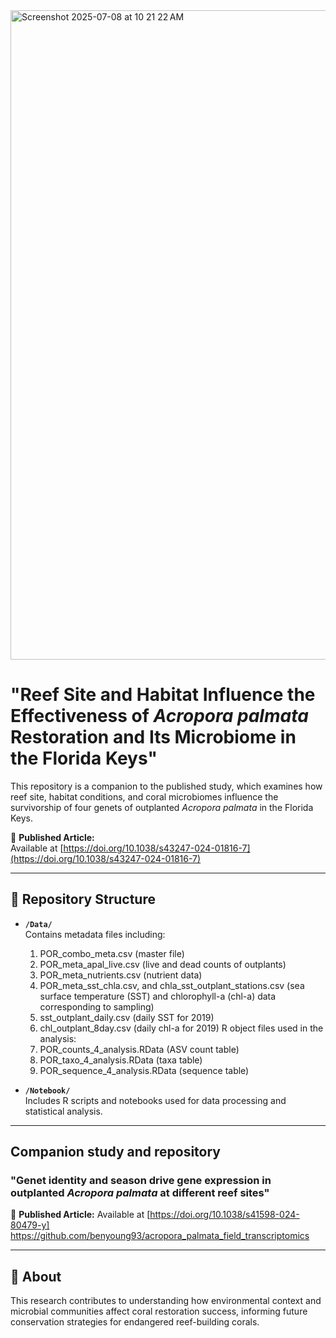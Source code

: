 
<img width="1039" alt="Screenshot 2025-07-08 at 10 21 22 AM" src="https://github.com/user-attachments/assets/bae17446-647d-44cc-8c99-d438f4fba162" />


# "Reef Site and Habitat Influence the Effectiveness of *Acropora palmata* Restoration and Its Microbiome in the Florida Keys"

This repository is a companion to the published study, which examines how reef site, habitat conditions, and coral microbiomes influence the survivorship of four genets of outplanted *Acropora palmata* in the Florida Keys.

📄 **Published Article:**  
Available at [https://doi.org/10.1038/s43247-024-01816-7](https://doi.org/10.1038/s43247-024-01816-7)

---

## 📁 Repository Structure

- **`/Data/`**  
  Contains metadata files including:
  1. POR_combo_meta.csv (master file)
  2. POR_meta_apal_live.csv (live and dead counts of outplants)
  3. POR_meta_nutrients.csv (nutrient data)
  4. POR_meta_sst_chla.csv, and chla_sst_outplant_stations.csv (sea surface temperature (SST) and chlorophyll-a (chl-a) data corresponding to sampling)
  5. sst_outplant_daily.csv (daily SST for 2019)
  6. chl_outplant_8day.csv (daily chl-a for 2019)
  R object files used in the analysis:
  1. POR_counts_4_analysis.RData (ASV count table)
  2. POR_taxo_4_analysis.RData (taxa table)
  3. POR_sequence_4_analysis.RData (sequence table)

- **`/Notebook/`**  
  Includes R scripts and notebooks used for data processing and statistical analysis.

---

## Companion study and repository
### "Genet identity and season drive gene expression in outplanted *Acropora palmata* at different reef sites"
📄 **Published Article:**  Available at [https://doi.org/10.1038/s41598-024-80479-y]
https://github.com/benyoung93/acropora_palmata_field_transcriptomics



---

## 🧬 About

This research contributes to understanding how environmental context and microbial communities affect coral restoration success, informing future conservation strategies for endangered reef-building corals.

